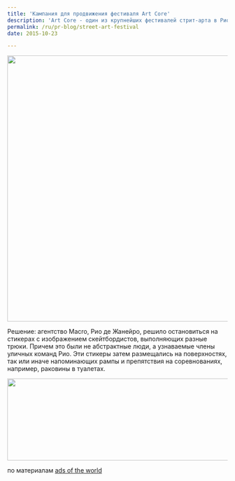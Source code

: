 ```yaml
---
title: 'Кампания для продвижения фестиваля Art Core'
description: 'Art Core - один из крупнейших фестивалей стрит-арта в Рио де Жанейро. Кроме городского искусства, этот фестиваль также продвигает соревнования скейтбордистов. Нужно было придумать что-то оригинальное и цепляющее публику при довольно маленьком бюджете.'
permalink: /ru/pr-blog/street-art-festival
date: 2015-10-23

---
```


<img src="{{ site.assets }}/upload/sticker1.jpg" alt="" class="post__img" width="580" height="607">

Решение: агентство Macro, Рио де Жанейро, решило остановиться на стикерах с изображением скейтбордистов, выполняющих разные трюки. Причем это были не абстрактные люди, а узнаваемые члены уличных команд Рио. Эти стикеры затем размещались на поверхностях, так или иначе напоминающих рампы и препятствия на соревнованиях, например, раковины в туалетах.

<img src="{{ site.assets }}/upload/sticker2.jpg" alt="" class="post__img" width="580" height="187">

по материалам <a href="http://adsoftheworld.com/media/ambient/arte_core_skate_sticker?size=original">ads of the world</a>

